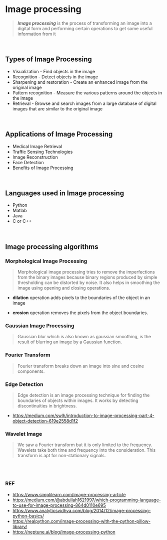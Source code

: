 # Image processing

> ***Image processing*** is the process of transforming an image into a digital form and performing certain operations to get some useful information from it

<br />

## Types of Image Processing

- Visualization - Find objects in the image
- Recognition - Detect objects in the image
- Sharpening and restoration - Create an enhanced image from the original image
- Pattern recognition - Measure the various patterns around the objects in the image
- Retrieval - Browse and search images from a large database of digital images that are similar to the original image

<br />

## Applications of Image Processing

- Medical Image Retrieval
- Traffic Sensing Technologies
- Image Reconstruction
- Face Detection
- Benefits of Image Processing

<br />

## Languages used in Image processing

- Python
- Matlab
- Java
- C or C++


<br />

## Image processing algorithms

### Morphological Image Processing
> Morphological image processing tries to remove the imperfections from the binary images because binary regions produced by simple thresholding can be distorted by noise. It also helps in smoothing the image using opening and closing operations.

- **dilation** operation adds pixels to the boundaries of the object in an image

- **erosion** operation removes the pixels from the object boundaries. 


### Gaussian Image Processing
> Gaussian blur which is also known as gaussian smoothing, is the result of blurring an image by a Gaussian function.


### Fourier Transform
> Fourier transform breaks down an image into sine and cosine components. 

### Edge Detection
> Edge detection is an image processing technique for finding the boundaries of objects within images. It works by detecting discontinuities in brightness.

- https://medium.com/swlh/introduction-to-image-processing-part-4-object-detection-619e2558d1f2


### Wavelet Image
> We saw a Fourier transform but it is only limited to the frequency. Wavelets take both time and frequency into the consideration. This transform is apt for non-stationary signals. 

<br />

<br />

### REF
- https://www.simplilearn.com/image-processing-article
- https://medium.com/@abdullah1621997/which-programming-language-to-use-for-image-processing-864d0110e695
- https://www.analyticsvidhya.com/blog/2014/12/image-processing-python-basics/
- https://realpython.com/image-processing-with-the-python-pillow-library/
- https://neptune.ai/blog/image-processing-python
